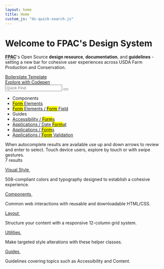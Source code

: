 ```yaml
---
layout: home
title: Home
custom_js: "ds-quick-search.js"
---
```


<div class="ds-article">

  <h1 class="fsa-sr-only">Welcome to FPAC's Design System</h1>

  <div class="fsa-grid">
    <div class="fsa-grid__1 fsa-grid__9/12@l">
      <p class="fsa-text--lead fsa-m-t--none"><strong><abbr title="Farm Production and Conservation">FPAC</abbr></strong>'s Open Source <strong>design resource</strong>, <strong>documentation</strong>, and <strong>guidelines</strong> - setting a new bar for cohesive user experiences across USDA Farm Production and Conservation.</p>
    </div>
    <div class="fsa-grid__1 fsa-grid__3/12@l">
      <div class="fsa-level fsa-level--none@l fsa-level--grow-auto">
        <div class="fsa-m-b--s"><a class="fsa-btn fsa-btn--block fsa-btn--secondary" href="http://usda-fsa.github.io/fsa-style/boilerplate.html">Boilerplate Template</a></div>
        <div class="fsa-m-b--s"><a class="fsa-btn fsa-btn--block fsa-btn--secondary" href="https://codepen.io/pen?template=WNQdJpp">Explore with Codepen</a></div>
      </div>
    </div>
  </div>

  <form>
    <div class="ds-quick-find">
     <div class="ds-quick-find__field">
       <input class="ds-quick-find__input fsa-input fsa-input--block fsa-input--large" type="text" name="search" value="" placeholder="Quick Find" autocomplete="off" aria-owns="quick-find-results" aria-describedby="quick-find-instructions" aria-expanded="true">
       <button class="ds-quick-find__clear" type="reset" title="Clear" aria-label="Clear"></button>
     </div>
     <ul class="ds-quick-find__output" role="listbox" id="quick-find-results">
       <li class="ds-quick-find__output-item ds-quick-find__output-item--section" aria-hidden="true">
         Components
       </li>
       <li role="option" aria-selected="false" class="ds-quick-find__output-item">
         <a class="ds-quick-find__output-link" href="{{ site.baseurl }}components/#form-elements">
           <mark>Form</mark> Elements
         </a>
       </li>
       <li role="option" aria-selected="false" class="ds-quick-find__output-item">
        <a class="ds-quick-find__output-link" href="{{ site.baseurl }}components/form-fields">
          <mark>Form</mark> Elements
          /
          <mark>Form</mark> Field
        </a>
       </li>
       <li class="ds-quick-find__output-item ds-quick-find__output-item--section" aria-hidden="true">
         Guides
       </li>
       <li role="option" aria-selected="false" class="ds-quick-find__output-item">
        <a class="ds-quick-find__output-link" href="{{ site.baseurl }}guides/accessibility/forms">
          Accessibility
          /
          <mark>Form</mark>s
        </a>
       </li>
       <li role="option" aria-selected="false" class="ds-quick-find__output-item">
        <a class="ds-quick-find__output-link" href="{{ site.baseurl }}guides/applications/date-format">
          Applications
          /
          Date <mark>Form</mark>at
        </a>
       </li>
       <li role="option" aria-selected="false" class="ds-quick-find__output-item">
        <a class="ds-quick-find__output-link" href="{{ site.baseurl }}guides/applications/forms">
          Applications
          /
          <mark>Form</mark>s
        </a>
       </li>
       <li role="option" aria-selected="false" class="ds-quick-find__output-item">
        <a class="ds-quick-find__output-link" href="{{ site.baseurl }}guides/applications/form-validation">
          Applications
          /
          <mark>Form</mark> Validation
        </a>
       </li>
     </ul>
     <div class="fsa-sr-only" id="quick-find-instructions">When autocomplete results are available use up and down arrows to review and enter to select. Touch device users, explore by touch or with swipe gestures.</div>
     <div aria-live="polite" class="fsa-sr-only">7 results</div>
    </div>
  </form>

  <div class="fsa-grid ds-home-features">
    <div class="fsa-grid__1 fsa-grid__1/2@s fsa-grid__1/3@m ds-home-features__item">
      <a class="ds-home-features__link" href="{{ site.baseurl }}visual-style/">
        <span class="ds-home-features__title">Visual Style</span>
        <img class="ds-home-features__img" src="{{ site.baseurl }}img/home/homepage_illustrations_visual_style_guide_2x.png" alt="">
      </a>
      <p class="ds-home-features__blurb">508-compliant colors and typography designed to establish a cohesive experience.</p>
    </div>
    <div class="fsa-grid__1 fsa-grid__1/2@s fsa-grid__1/3@m ds-home-features__item">
      <a class="ds-home-features__link" href="{{ site.baseurl }}components/">
        <span class="ds-home-features__title">Components</span>
        <img class="ds-home-features__img" src="{{ site.baseurl }}img/home/homepage_illustrations_ui_components_2x.png" alt="">
      </a>
      <p class="ds-home-features__blurb">Common web interactions with reusable and downloadable HTML/CSS.</p>
    </div>
    <div class="fsa-grid__1 fsa-grid__1/2@s fsa-grid__1/3@m ds-home-features__item">
      <a class="ds-home-features__link" href="{{ site.baseurl }}grid-and-layout/">
        <span class="ds-home-features__title">Layout</span>
        <img class="ds-home-features__img" src="{{ site.baseurl }}img/home/homepage_illustrations_grid_2x.png" alt="">
      </a>
      <p class="ds-home-features__blurb">Structure your content with a responsive 12-column grid system.</p>
    </div>
    <div class="fsa-grid__1 fsa-grid__1/2@s fsa-grid__1/3@m ds-home-features__item">
      <a class="ds-home-features__link" href="{{ site.baseurl }}utilities/">
        <span class="ds-home-features__title">Utilities</span>
        <img class="ds-home-features__img" src="{{ site.baseurl }}img/home/homepage_illustrations_ui_utilities_2x.png" alt="">
      </a>
      <p class="ds-home-features__blurb">Make targeted style alterations with these helper classes.</p>
    </div>
    <div class="fsa-grid__1 fsa-grid__1/2@s fsa-grid__1/3@m ds-home-features__item">
      <a class="ds-home-features__link" href="{{ site.baseurl }}guides/">
        <span class="ds-home-features__title">Guides</span>
        <img class="ds-home-features__img" src="{{ site.baseurl }}img/home/homepage_illustrations_designer_2x.png" alt="">
      </a>
      <p class="ds-home-features__blurb">Guidelines covering topics such as Accessibility and Content.</p>
    </div>
  </div>

</div>